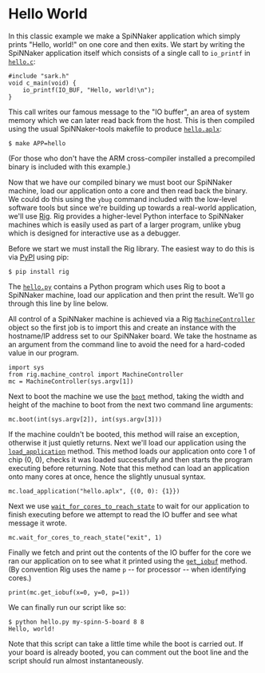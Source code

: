 Hello World
===========

In this classic example we make a SpiNNaker application which simply prints
"Hello, world!" on one core and then exits. We start by writing the SpiNNaker
application itself which consists of a single call to `io_printf` in
[`hello.c`](hello.c):

    #include "sark.h"
    void c_main(void) {
        io_printf(IO_BUF, "Hello, world!\n");
    }

This call writes our famous message to the "IO buffer",
an area of system memory which we can later read back from the host. This is
then compiled using the usual SpiNNaker-tools makefile to produce
[`hello.aplx`](hello.aplx):

    $ make APP=hello

(For those who don't have the ARM cross-compiler installed a precompiled binary
is included with this example.)

Now that we have our compiled binary we must boot our SpiNNaker machine, load
our application onto a core and then read back the binary. We could do this
using the `ybug` command included with the low-level software tools but since
we're building up towards a real-world application, we'll use
[Rig](http://rig.readthedocs.org/). Rig provides a higher-level Python
interface to SpiNNaker machines which is easily used as part of a larger
program, unlike ybug which is designed for interactive use as a debugger.

Before we start we must install the Rig library. The easiest way to do this is
via [PyPI](https://pypi.python.org/pypi/rig) using pip:

    $ pip install rig

The [`hello.py`](hello.py) contains a Python program which uses Rig to boot a
SpiNNaker machine, load our application and then print the result. We'll go
through this line by line below.

All control of a SpiNNaker machine is achieved via a Rig
[`MachineController`](http://rig.readthedocs.org/en/stable/control.html#machinecontroller-spinnaker-control-api)
object so the first job is to import this and create an instance with the
hostname/IP address set to our SpiNNaker board. We take the hostname as an
argument from the command line to avoid the need for a hard-coded value in our
program.

    import sys
    from rig.machine_control import MachineController
    mc = MachineController(sys.argv[1])

Next to boot the machine we use the
[`boot`](http://rig.readthedocs.org/en/stable/control.html#rig.machine_control.MachineController.boot)
method, taking the width and height of the machine to boot from the next two
command line arguments:

    mc.boot(int(sys.argv[2]), int(sys.argv[3]))

If the machine couldn't be booted, this method will raise an exception,
otherwise it just quietly returns. Next we'll load our application using the
[`load_application`](http://rig.readthedocs.org/en/stable/control.html#rig.machine_control.MachineController.load_application)
method. This method loads our application onto core 1 of chip (0, 0), checks it
was loaded successfully and then starts the program executing before returning.
Note that this method can load an application onto many cores at once, hence
the slightly unusual syntax.

    mc.load_application("hello.aplx", {(0, 0): {1}})

Next we use
[`wait_for_cores_to_reach_state`](http://rig.readthedocs.org/en/stable/control.html#rig.machine_control.MachineController.wait_for_cores_to_reach_state)
to wait for our application to finish executing before we attempt to read the
IO buffer and see what message it wrote.

    mc.wait_for_cores_to_reach_state("exit", 1)

Finally we fetch and print out the contents of the IO buffer for the core we
ran our application on to see what it printed using the
[`get_iobuf`](http://rig.readthedocs.org/en/stable/control.html#rig.machine_control.MachineController.get_iobuf)
method. (By convention Rig uses the name `p` -- for processor -- when
identifying cores.)

    print(mc.get_iobuf(x=0, y=0, p=1))

We can finally run our script like so:

    $ python hello.py my-spinn-5-board 8 8
    Hello, world!

Note that this script can take a little time while the boot is carried out. If
your board is already booted, you can comment out the boot line and the script
should run almost instantaneously.
